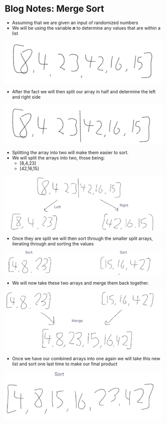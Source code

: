 # Blog Notes: Merge Sort

- Assuming that we are given an input of randomized numbers
- We will be using the variable ***n*** to determine any values that are within a list

![Step1](27-1.png)

- After the fact we will then split our array in half and determine the left and right side

![step2](27-2.png)

- Splitting the array into two will make them easier to sort.
- We will split the arrays into two, those being:
  - [8,4,23]
  - [42,16,15]

![step3](27-3.png)

- Once they are split we will then sort through the smaller split arrays, iterating through and sorting the values

![step4](27-4.png)

- We will now take these two arrays and merge them back together.

![step5](27-5.png)

- Once we have our combined arrays into one again we will take this new list and sort one last time to make our final product

![step6](27-6.png)
